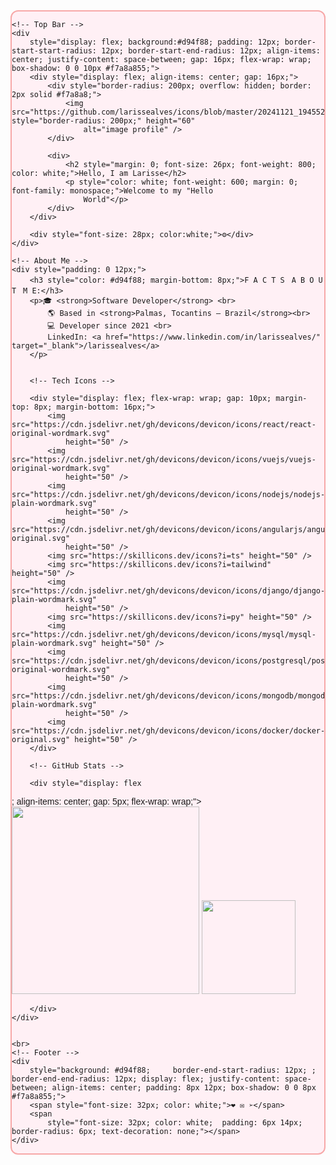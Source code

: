 <div style="border: 2px solid #f7a8a8; border-radius: 12px; background: #fff0f5; font-family: sans-serif;">

    <!-- Top Bar -->
    <div
        style="display: flex; background:#d94f88; padding: 12px; border-start-start-radius: 12px; border-start-end-radius: 12px; align-items: center; justify-content: space-between; gap: 16px; flex-wrap: wrap; box-shadow: 0 0 10px #f7a8a855;">
        <div style="display: flex; align-items: center; gap: 16px;">
            <div style="border-radius: 200px; overflow: hidden; border: 2px solid #f7a8a8;">
                <img src="https://github.com/larissealves/icons/blob/master/20241121_194552.jpg" style="border-radius: 200px;" height="60"
                    alt="image profile" />
            </div>

            <div>
                <h2 style="margin: 0; font-size: 26px; font-weight: 800; color: white;">Hello, I am Larisse</h2>
                <p style="color: white; font-weight: 600; margin: 0; font-family: monospace;">Welcome to my "Hello
                    World"</p>
            </div>
        </div>

        <div style="font-size: 28px; color:white;">⚙</div>
    </div>

    <!-- About Me -->
    <div style="padding: 0 12px;">
        <h3 style="color: #d94f88; margin-bottom: 8px;">F A C T SㅤA B O U TㅤM E:</h3>
        <p>🎓 <strong>Software Developer</strong> <br>
            🌎 Based in <strong>Palmas, Tocantins – Brazil</strong><br>
            💻 Developer since 2021 <br>
            LinkedIn: <a href="https://www.linkedin.com/in/larissealves/" target="_blank">/larissealves</a>
        </p>


        <!-- Tech Icons -->

        <div style="display: flex; flex-wrap: wrap; gap: 10px; margin-top: 8px; margin-bottom: 16px;">
            <img src="https://cdn.jsdelivr.net/gh/devicons/devicon/icons/react/react-original-wordmark.svg"
                height="50" />
            <img src="https://cdn.jsdelivr.net/gh/devicons/devicon/icons/vuejs/vuejs-original-wordmark.svg"
                height="50" />
            <img src="https://cdn.jsdelivr.net/gh/devicons/devicon/icons/nodejs/nodejs-plain-wordmark.svg"
                height="50" />
            <img src="https://cdn.jsdelivr.net/gh/devicons/devicon/icons/angularjs/angularjs-original.svg"
                height="50" />
            <img src="https://skillicons.dev/icons?i=ts" height="50" />
            <img src="https://skillicons.dev/icons?i=tailwind" height="50" />
            <img src="https://cdn.jsdelivr.net/gh/devicons/devicon/icons/django/django-plain-wordmark.svg"
                height="50" />
            <img src="https://skillicons.dev/icons?i=py" height="50" />
            <img src="https://cdn.jsdelivr.net/gh/devicons/devicon/icons/mysql/mysql-plain-wordmark.svg" height="50" />
            <img src="https://cdn.jsdelivr.net/gh/devicons/devicon/icons/postgresql/postgresql-original-wordmark.svg"
                height="50" />
            <img src="https://cdn.jsdelivr.net/gh/devicons/devicon/icons/mongodb/mongodb-plain-wordmark.svg"
                height="50" />
            <img src="https://cdn.jsdelivr.net/gh/devicons/devicon/icons/docker/docker-original.svg" height="50" />
        </div>

        <!-- GitHub Stats -->

        <div style="display: flex
;
    align-items: center;
    gap: 5px;
    flex-wrap: wrap;">
            <img style="max-width: 70%;"
                src="https://github-readme-activity-graph.vercel.app/graph?username=larissealves&radius=16&theme=dracula&area=true&order=5&hide_border=true&hide_title=false"
                height="300" />
            <img src="https://github-readme-stats.vercel.app/api?username=larissealves&hide_title=true&hide_rank=true&show_icons=true&include_all_commits=true&count_private=true&disable_animations=false&theme=dracula&locale=en&hide_border=true&order=1"
                height="150" />

        </div>
    </div>


    <br>
    <!-- Footer -->
    <div
        style="background: #d94f88;     border-end-start-radius: 12px; ; 
    border-end-end-radius: 12px; display: flex; justify-content: space-between; align-items: center; padding: 8px 12px; box-shadow: 0 0 8px #f7a8a855;">
        <span style="font-size: 32px; color: white;">❤︎ ✉ ➢</span>
        <span
            style="font-size: 32px; color: white;  padding: 6px 14px; border-radius: 6px; text-decoration: none;"></span>
    </div>

</div>
